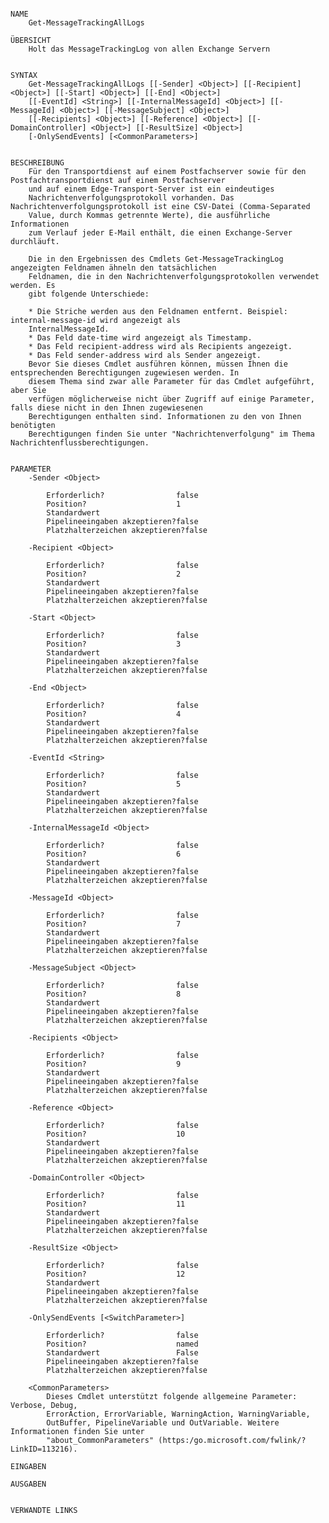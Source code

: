 ﻿```

NAME
    Get-MessageTrackingAllLogs
    
ÜBERSICHT
    Holt das MessageTrackingLog von allen Exchange Servern
    
    
SYNTAX
    Get-MessageTrackingAllLogs [[-Sender] <Object>] [[-Recipient] <Object>] [[-Start] <Object>] [[-End] <Object>] 
    [[-EventId] <String>] [[-InternalMessageId] <Object>] [[-MessageId] <Object>] [[-MessageSubject] <Object>] 
    [[-Recipients] <Object>] [[-Reference] <Object>] [[-DomainController] <Object>] [[-ResultSize] <Object>] 
    [-OnlySendEvents] [<CommonParameters>]
    
    
BESCHREIBUNG
    Für den Transportdienst auf einem Postfachserver sowie für den Postfachtransportdienst auf einem Postfachserver 
    und auf einem Edge-Transport-Server ist ein eindeutiges 
    Nachrichtenverfolgungsprotokoll vorhanden. Das Nachrichtenverfolgungsprotokoll ist eine CSV-Datei (Comma-Separated 
    Value, durch Kommas getrennte Werte), die ausführliche Informationen 
    zum Verlauf jeder E-Mail enthält, die einen Exchange-Server durchläuft.
    
    Die in den Ergebnissen des Cmdlets Get-MessageTrackingLog angezeigten Feldnamen ähneln den tatsächlichen 
    Feldnamen, die in den Nachrichtenverfolgungsprotokollen verwendet werden. Es 
    gibt folgende Unterschiede:
    
    * Die Striche werden aus den Feldnamen entfernt. Beispiel: internal-message-id wird angezeigt als 
    InternalMessageId.
    * Das Feld date-time wird angezeigt als Timestamp.
    * Das Feld recipient-address wird als Recipients angezeigt.
    * Das Feld sender-address wird als Sender angezeigt.
    Bevor Sie dieses Cmdlet ausführen können, müssen Ihnen die entsprechenden Berechtigungen zugewiesen werden. In 
    diesem Thema sind zwar alle Parameter für das Cmdlet aufgeführt, aber Sie 
    verfügen möglicherweise nicht über Zugriff auf einige Parameter, falls diese nicht in den Ihnen zugewiesenen 
    Berechtigungen enthalten sind. Informationen zu den von Ihnen benötigten 
    Berechtigungen finden Sie unter "Nachrichtenverfolgung" im Thema Nachrichtenflussberechtigungen.
    

PARAMETER
    -Sender <Object>
        
        Erforderlich?                false
        Position?                    1
        Standardwert                 
        Pipelineeingaben akzeptieren?false
        Platzhalterzeichen akzeptieren?false
        
    -Recipient <Object>
        
        Erforderlich?                false
        Position?                    2
        Standardwert                 
        Pipelineeingaben akzeptieren?false
        Platzhalterzeichen akzeptieren?false
        
    -Start <Object>
        
        Erforderlich?                false
        Position?                    3
        Standardwert                 
        Pipelineeingaben akzeptieren?false
        Platzhalterzeichen akzeptieren?false
        
    -End <Object>
        
        Erforderlich?                false
        Position?                    4
        Standardwert                 
        Pipelineeingaben akzeptieren?false
        Platzhalterzeichen akzeptieren?false
        
    -EventId <String>
        
        Erforderlich?                false
        Position?                    5
        Standardwert                 
        Pipelineeingaben akzeptieren?false
        Platzhalterzeichen akzeptieren?false
        
    -InternalMessageId <Object>
        
        Erforderlich?                false
        Position?                    6
        Standardwert                 
        Pipelineeingaben akzeptieren?false
        Platzhalterzeichen akzeptieren?false
        
    -MessageId <Object>
        
        Erforderlich?                false
        Position?                    7
        Standardwert                 
        Pipelineeingaben akzeptieren?false
        Platzhalterzeichen akzeptieren?false
        
    -MessageSubject <Object>
        
        Erforderlich?                false
        Position?                    8
        Standardwert                 
        Pipelineeingaben akzeptieren?false
        Platzhalterzeichen akzeptieren?false
        
    -Recipients <Object>
        
        Erforderlich?                false
        Position?                    9
        Standardwert                 
        Pipelineeingaben akzeptieren?false
        Platzhalterzeichen akzeptieren?false
        
    -Reference <Object>
        
        Erforderlich?                false
        Position?                    10
        Standardwert                 
        Pipelineeingaben akzeptieren?false
        Platzhalterzeichen akzeptieren?false
        
    -DomainController <Object>
        
        Erforderlich?                false
        Position?                    11
        Standardwert                 
        Pipelineeingaben akzeptieren?false
        Platzhalterzeichen akzeptieren?false
        
    -ResultSize <Object>
        
        Erforderlich?                false
        Position?                    12
        Standardwert                 
        Pipelineeingaben akzeptieren?false
        Platzhalterzeichen akzeptieren?false
        
    -OnlySendEvents [<SwitchParameter>]
        
        Erforderlich?                false
        Position?                    named
        Standardwert                 False
        Pipelineeingaben akzeptieren?false
        Platzhalterzeichen akzeptieren?false
        
    <CommonParameters>
        Dieses Cmdlet unterstützt folgende allgemeine Parameter: Verbose, Debug,
        ErrorAction, ErrorVariable, WarningAction, WarningVariable,
        OutBuffer, PipelineVariable und OutVariable. Weitere Informationen finden Sie unter 
        "about_CommonParameters" (https:/go.microsoft.com/fwlink/?LinkID=113216). 
    
EINGABEN
    
AUSGABEN
    
    
VERWANDTE LINKS



```

